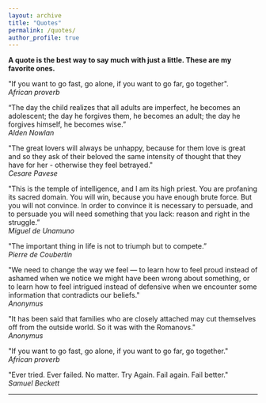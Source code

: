 ```yaml
---
layout: archive
title: "Quotes"
permalink: /quotes/
author_profile: true
---
```


<b>A quote is the best way to say much with just a little. These are my favorite ones.</b>

"If you want to go fast, go alone, if you want to go far, go together".
<br />
<i>African proverb</i>

“The day the child realizes that all adults are imperfect, he becomes an adolescent; the day he forgives them, he becomes an adult; the day he forgives himself, he becomes wise.” 
<br />
<i>Alden Nowlan</i>

"The great lovers will always be unhappy, because for them love is great and so they ask of their beloved the same intensity of thought that they have for her - otherwise they feel betrayed."
<br />
<i>Cesare Pavese</i>

"This is the temple of intelligence, and I am its high priest. You are profaning its sacred domain. You will win, because you have enough brute force. But you will not convince. In order to convince it is necessary to persuade, and to persuade you will need something that you lack: reason and right in the struggle.”
<br />
<i>Miguel de Unamuno</i>

"The important thing in life is not to triumph but to compete.” 
<br />
<i>Pierre de Coubertin</i>

"We need to change the way we feel — to learn how to feel proud instead of ashamed when we notice we might have been wrong about something, or to learn how to feel intrigued instead of defensive when we encounter some information that contradicts our beliefs."
<br />
<i>Anonymus</i>

"It has been said that families who are closely attached may cut themselves off from the outside world. So it was with the Romanovs."
<br />
<i>Anonymus</i>

"If you want to go fast, go alone, if you want to go far, go together."
<br/>
<i>African proverb</i>

"Ever tried. Ever failed. No matter. Try Again. Fail again. Fail better." 
<br />
<i>Samuel Beckett</i>

---
